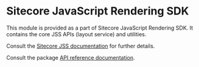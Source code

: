 # Sitecore JavaScript Rendering SDK

This module is provided as a part of Sitecore JavaScript Rendering SDK. It contains the core JSS APIs (layout service) and utilities.

Consult the [Sitecore JSS documentation](https://jss.sitecore.com) for further details.

Consult the package [API reference documentation](/ref-docs/sitecore-jss/).